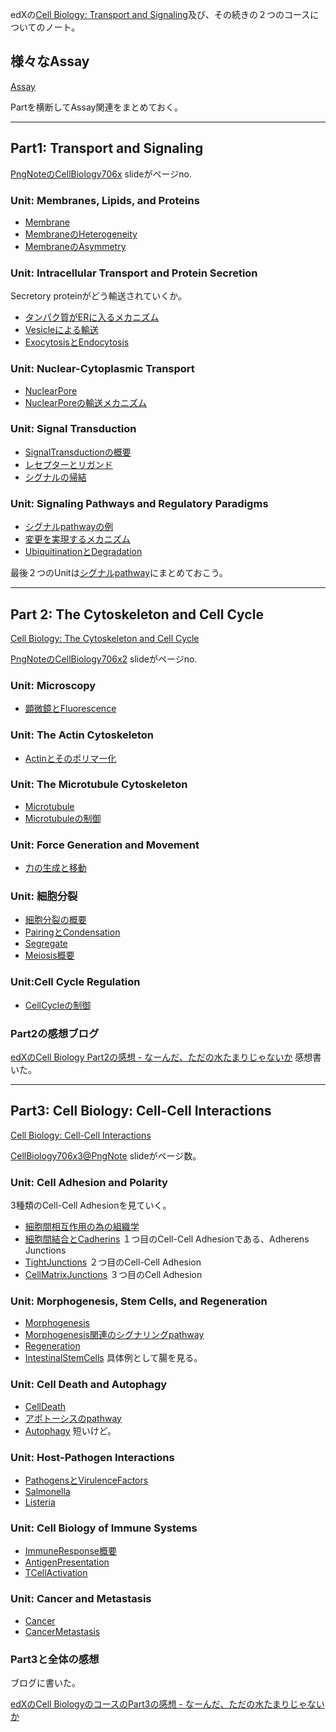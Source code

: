 edXの[Cell Biology: Transport and Signaling](https://www.edx.org/course/cell-biology-transport)及び、その続きの２つのコースについてのノート。

## 様々なAssay

[Assay](Assay)

Partを横断してAssay関連をまとめておく。

----
## Part1: Transport and Signaling

[PngNoteのCellBiology706x](https://karino2.github.io/ImageGallery/CellBiology706x.html#lg=1&slide=0) slideがページno.

### Unit: Membranes, Lipids, and Proteins

- [Membrane](Membrane)
- [MembraneのHeterogeneity](Membrane%E3%81%AEHeterogeneity)
- [MembraneのAsymmetry](Membrane%E3%81%AEAsymmetry)

### Unit: Intracellular Transport and Protein Secretion

Secretory proteinがどう輸送されていくか。

- [タンパク質がERに入るメカニズム](%E3%82%BF%E3%83%B3%E3%83%91%E3%82%AF%E8%B3%AA%E3%81%8CER%E3%81%AB%E5%85%A5%E3%82%8B%E3%83%A1%E3%82%AB%E3%83%8B%E3%82%BA%E3%83%A0)
- [Vesicleによる輸送](Vesicle%E3%81%AB%E3%82%88%E3%82%8B%E8%BC%B8%E9%80%81)
- [ExocytosisとEndocytosis](Exocytosis%E3%81%A8Endocytosis)

### Unit: Nuclear-Cytoplasmic Transport

- [NuclearPore](NuclearPore)
- [NuclearPoreの輸送メカニズム](NuclearPore%E3%81%AE%E8%BC%B8%E9%80%81%E3%83%A1%E3%82%AB%E3%83%8B%E3%82%BA%E3%83%A0)

### Unit: Signal Transduction

- [SignalTransductionの概要](SignalTransduction%E3%81%AE%E6%A6%82%E8%A6%81)
- [レセプターとリガンド](%E3%83%AC%E3%82%BB%E3%83%97%E3%82%BF%E3%83%BC%E3%81%A8%E3%83%AA%E3%82%AC%E3%83%B3%E3%83%89)
- [シグナルの帰結](%E3%82%B7%E3%82%B0%E3%83%8A%E3%83%AB%E3%81%AE%E5%B8%B0%E7%B5%90)

### Unit: Signaling Pathways and Regulatory Paradigms

- [シグナルpathwayの例](%E3%82%B7%E3%82%B0%E3%83%8A%E3%83%ABpathway%E3%81%AE%E4%BE%8B)
- [変更を実現するメカニズム](%E5%A4%89%E6%9B%B4%E3%82%92%E5%AE%9F%E7%8F%BE%E3%81%99%E3%82%8B%E3%83%A1%E3%82%AB%E3%83%8B%E3%82%BA%E3%83%A0)
- [UbiquitinationとDegradation](Ubiquitination%E3%81%A8Degradation)

最後２つのUnitは[シグナルpathway](%E3%82%B7%E3%82%B0%E3%83%8A%E3%83%ABpathway)にまとめておこう。

----

## Part 2: The Cytoskeleton and Cell Cycle

[Cell Biology: The Cytoskeleton and Cell Cycle](https://www.edx.org/course/cell-biology-2)

[PngNoteのCellBiology706x2](https://karino2.github.io/ImageGallery/CellBiology706x2.html#lg=1&slide=0) slideがページno.

### Unit: Microscopy

- [顕微鏡とFluorescence](%E9%A1%95%E5%BE%AE%E9%8F%A1%E3%81%A8Fluorescence)

### Unit: The Actin Cytoskeleton

- [Actinとそのポリマー化](Actin%E3%81%A8%E3%81%9D%E3%81%AE%E3%83%9D%E3%83%AA%E3%83%9E%E3%83%BC%E5%8C%96)

### Unit: The Microtubule Cytoskeleton

- [Microtubule](Microtubule)
- [Microtubuleの制御](Microtubule%E3%81%AE%E5%88%B6%E5%BE%A1)

### Unit: Force Generation and Movement

- [力の生成と移動](%E5%8A%9B%E3%81%AE%E7%94%9F%E6%88%90%E3%81%A8%E7%A7%BB%E5%8B%95)

### Unit: 細胞分裂

- [細胞分裂の概要](%E7%B4%B0%E8%83%9E%E5%88%86%E8%A3%82%E3%81%AE%E6%A6%82%E8%A6%81)
- [PairingとCondensation](Pairing%E3%81%A8Condensation)
- [Segregate](Segregate)
- [Meiosis概要](Meiosis%E6%A6%82%E8%A6%81)

### Unit:Cell Cycle Regulation

- [CellCycleの制御](CellCycle%E3%81%AE%E5%88%B6%E5%BE%A1)

### Part2の感想ブログ

[edXのCell Biology Part2の感想 - なーんだ、ただの水たまりじゃないか](https://karino2.github.io/2022/05/19/cell_biology_part2_finish.html) 感想書いた。

----

## Part3: Cell Biology: Cell-Cell Interactions

[Cell Biology: Cell-Cell Interactions](https://www.edx.org/course/cell-biology-3)

[CellBiology706x3@PngNote](https://karino2.github.io/ImageGallery/CellBiology706x3.html#lg=1&slide=0) slideがページ数。

### Unit: Cell Adhesion and Polarity

3種類のCell-Cell Adhesionを見ていく。

- [細胞間相互作用の為の組織学](%E7%B4%B0%E8%83%9E%E9%96%93%E7%9B%B8%E4%BA%92%E4%BD%9C%E7%94%A8%E3%81%AE%E7%82%BA%E3%81%AE%E7%B5%84%E7%B9%94%E5%AD%A6)
- [細胞間結合とCadherins](%E7%B4%B0%E8%83%9E%E9%96%93%E7%B5%90%E5%90%88%E3%81%A8Cadherins) １つ目のCell-Cell Adhesionである、Adherens Junctions
- [TightJunctions](TightJunctions) ２つ目のCell-Cell Adhesion
- [CellMatrixJunctions](CellMatrixJunctions) ３つ目のCell Adhesion

### Unit: Morphogenesis, Stem Cells, and Regeneration

- [Morphogenesis](Morphogenesis)
- [Morphogenesis関連のシグナリングpathway](Morphogenesis%E9%96%A2%E9%80%A3%E3%81%AE%E3%82%B7%E3%82%B0%E3%83%8A%E3%83%AA%E3%83%B3%E3%82%B0pathway)
- [Regeneration](Regeneration)
- [IntestinalStemCells](IntestinalStemCells) 具体例として腸を見る。

### Unit: Cell Death and Autophagy

- [CellDeath](CellDeath)
- [アポトーシスのpathway](%E3%82%A2%E3%83%9D%E3%83%88%E3%83%BC%E3%82%B7%E3%82%B9%E3%81%AEpathway)
- [Autophagy](Autophagy) 短いけど。

### Unit: Host-Pathogen Interactions

- [PathogensとVirulenceFactors](Pathogens%E3%81%A8VirulenceFactors)
- [Salmonella](Salmonella)
- [Listeria](Listeria)

### Unit: Cell Biology of Immune Systems

- [ImmuneResponse概要](ImmuneResponse%E6%A6%82%E8%A6%81)
- [AntigenPresentation](AntigenPresentation)
- [TCellActivation](TCellActivation)

### Unit: Cancer and Metastasis

- [Cancer](Cancer)
- [CancerMetastasis](CancerMetastasis)

### Part3と全体の感想

ブログに書いた。

[edXのCell BiologyのコースのPart3の感想 - なーんだ、ただの水たまりじゃないか](https://karino2.github.io/2022/07/10/cell_biology_part3_finish.html)